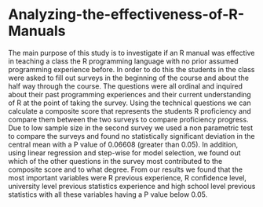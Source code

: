 # Analyzing-the-effectiveness-of-R-Manuals

The main purpose of this study is to investigate if an R manual was effective in teaching a class the R programming language with no prior assumed programming experience before. In order to do this the students in the class were asked to fill out surveys in the beginning of the course and about the half way through the course. The questions were all ordinal and inquired about their past programming experiences and their current understanding of R at the point of taking the survey. Using the technical questions we can calculate a composite score that represents the students R proficiency and compare them between the two surveys to compare proficiency progress. Due to low sample size in the second survey we used a non parametric test to compare the surveys and found no statistically significant deviation in the central mean with a P value of 0.06608 (greater than 0.05). In addition, using linear regression and step-wise for model selection, we found out which of the other questions in the survey most contributed to the composite score and to what degree. From our results we found that the most important variables were R previous experience, R confidence level, university level previous statistics experience and high school level previous statistics with all these variables having a P value below 0.05. 
